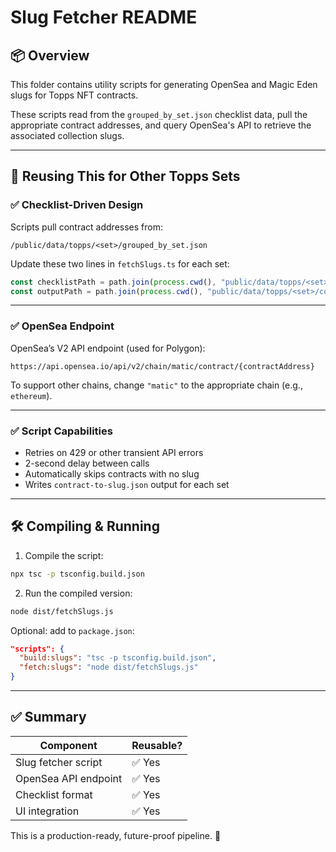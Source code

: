 # Slug Fetcher README

## 📦 Overview

This folder contains utility scripts for generating OpenSea and Magic Eden slugs for Topps NFT contracts.

These scripts read from the `grouped_by_set.json` checklist data, pull the appropriate contract addresses, and query OpenSea's API to retrieve the associated collection slugs.

---

## 🔁 Reusing This for Other Topps Sets

### ✅ Checklist-Driven Design

Scripts pull contract addresses from:

```
/public/data/topps/<set>/grouped_by_set.json
```

Update these two lines in `fetchSlugs.ts` for each set:

```ts
const checklistPath = path.join(process.cwd(), "public/data/topps/<set>/grouped_by_set.json");
const outputPath = path.join(process.cwd(), "public/data/topps/<set>/contract-to-slug.json");
```

---

### ✅ OpenSea Endpoint

OpenSea’s V2 API endpoint (used for Polygon):

```
https://api.opensea.io/api/v2/chain/matic/contract/{contractAddress}
```

To support other chains, change `"matic"` to the appropriate chain (e.g., `ethereum`).

---

### ✅ Script Capabilities

- Retries on 429 or other transient API errors
- 2-second delay between calls
- Automatically skips contracts with no slug
- Writes `contract-to-slug.json` output for each set

---

## 🛠 Compiling & Running

1. Compile the script:

```bash
npx tsc -p tsconfig.build.json
```

2. Run the compiled version:

```bash
node dist/fetchSlugs.js
```

Optional: add to `package.json`:

```json
"scripts": {
  "build:slugs": "tsc -p tsconfig.build.json",
  "fetch:slugs": "node dist/fetchSlugs.js"
}
```

---

## ✅ Summary

| Component              | Reusable? |
|------------------------|-----------|
| Slug fetcher script    | ✅ Yes    |
| OpenSea API endpoint   | ✅ Yes    |
| Checklist format       | ✅ Yes    |
| UI integration         | ✅ Yes    |

This is a production-ready, future-proof pipeline. 🚀
